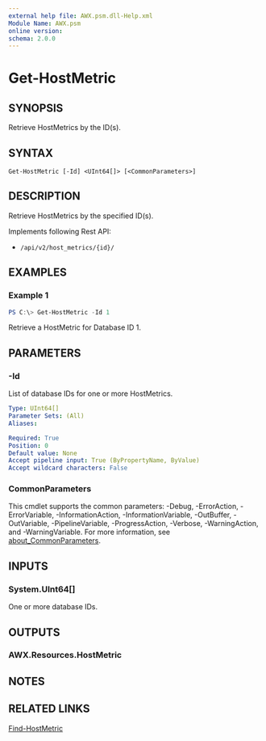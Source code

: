 ```yaml
---
external help file: AWX.psm.dll-Help.xml
Module Name: AWX.psm
online version:
schema: 2.0.0
---
```


# Get-HostMetric

## SYNOPSIS
Retrieve HostMetrics by the ID(s).

## SYNTAX

```
Get-HostMetric [-Id] <UInt64[]> [<CommonParameters>]
```

## DESCRIPTION
Retrieve HostMetrics by the specified ID(s).

Implements following Rest API:  
- `/api/v2/host_metrics/{id}/`  

## EXAMPLES

### Example 1
```powershell
PS C:\> Get-HostMetric -Id 1
```

Retrieve a HostMetric for Database ID 1.

## PARAMETERS

### -Id
List of database IDs for one or more HostMetrics.

```yaml
Type: UInt64[]
Parameter Sets: (All)
Aliases:

Required: True
Position: 0
Default value: None
Accept pipeline input: True (ByPropertyName, ByValue)
Accept wildcard characters: False
```

### CommonParameters
This cmdlet supports the common parameters: -Debug, -ErrorAction, -ErrorVariable, -InformationAction, -InformationVariable, -OutBuffer, -OutVariable, -PipelineVariable, -ProgressAction, -Verbose, -WarningAction, and -WarningVariable. For more information, see [about_CommonParameters](http://go.microsoft.com/fwlink/?LinkID=113216).

## INPUTS

### System.UInt64[]
One or more database IDs.

## OUTPUTS

### AWX.Resources.HostMetric

## NOTES

## RELATED LINKS

[Find-HostMetric](Find-HostMetric.md)
